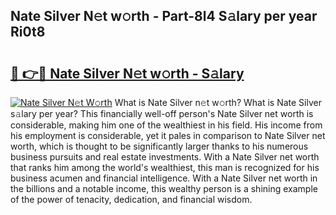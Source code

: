 ## Nate Silver N𝚎t w𝚘rth - Part-8l4 S𝚊lary per year Ri0t8

# <h2><a href="http://gc2bt5z.nevu.top/?p=Nate+Silver">🔗 👉🔴 Nate Silver N𝚎t w𝚘rth - S𝚊lary</a></h2>

[![Nate Silver N𝚎t W𝚘rth](https://i.imgur.com/Oavwk0R.jpeg)](http://gc2bt5z.nevu.top/?p=Nate+Silver)
What is Nate Silver n𝚎t w𝚘rth? What is Nate Silver s𝚊lary per year?
This financially well-off person's Nate Silver net worth is considerable, making him one of the wealthiest in his field. His income from his employment is considerable, yet it pales in comparison to Nate Silver net worth, which is thought to be significantly larger thanks to his numerous business pursuits and real estate investments. With a Nate Silver net worth that ranks him among the world's wealthiest, this man is recognized for his business acumen and financial intelligence. With a Nate Silver net worth in the billions and a notable income, this wealthy person is a shining example of the power of tenacity, dedication, and financial wisdom.
